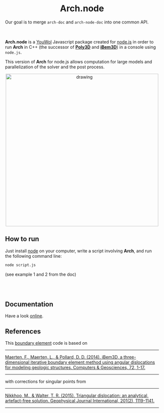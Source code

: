 # <center>Arch.node</center>

Our goal is to merge `arch-doc` and `arch-node-doc` into one common API.
<br>
<br>
<br>

**Arch.node** is a [YouWol](https://youwol.com) Javascript package created for [node.js](https://nodejs.org/en/) in order to run **Arch** in C++ (the successor of [**Poly3D**](https://en.wikipedia.org/wiki/David_D._Pollard) and [**iBem3D**](https://www.sciencedirect.com/science/article/pii/S0098300414001496)) in a console using `node.js`.

This version of **Arch** for node.js allows computation for large models and parallelization of the solver and the post process.

<center><img src="media://arche.jpg" alt="drawing" width="500"/></center>

## How to run
Just install [node](https://nodejs.org/en/) on your computer, write a script involving **Arch**, and run the following command line:
```sh
node script.js
```
(see example 1 and 2 from the doc)

<br><br>
## Documentation
Have a look [online](https://youwol.github.io/arch-node-doc/dist/docs/index.html).

## References
This [boundary element](https://en.wikipedia.org/wiki/Boundary_element_method) code is based on
___
[Maerten, F., Maerten, L., & Pollard, D. D. (2014). iBem3D, a three-dimensional iterative boundary element method using angular dislocations for modeling geologic structures. Computers & Geosciences, 72, 1-17.](https://www.sciencedirect.com/science/article/pii/S0098300414001496)
___

with corrections for singular points from
___
[Nikkhoo, M., & Walter, T. R. (2015). Triangular dislocation: an analytical, artefact-free solution. Geophysical Journal International, 201(2), 1119-1141.](https://academic.oup.com/gji/article/201/2/1119/572006)
___

